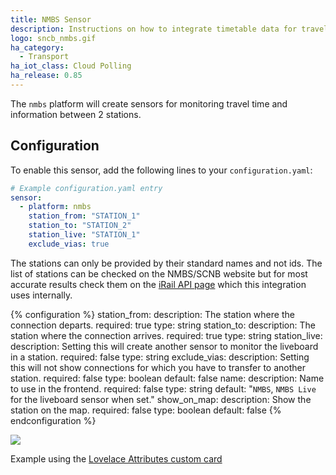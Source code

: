 ```yaml
---
title: NMBS Sensor
description: Instructions on how to integrate timetable data for traveling on the NMBS Belgian Railway within Home Assistant.
logo: sncb_nmbs.gif
ha_category:
  - Transport
ha_iot_class: Cloud Polling
ha_release: 0.85
---
```


The `nmbs` platform will create sensors for monitoring travel time and information between 2 stations.

## Configuration

To enable this sensor, add the following lines to your `configuration.yaml`:

```yaml
# Example configuration.yaml entry
sensor:
  - platform: nmbs
    station_from: "STATION_1"
    station_to: "STATION_2"
    station_live: "STATION_1"
    exclude_vias: true
```

The stations can only be provided by their standard names and not ids. The list of stations can be checked on the NMBS/SCNB website but for most accurate results check them on the [iRail API page](https://api.irail.be/stations/) which this integration uses internally.

{% configuration %}
station_from:
  description: The station where the connection departs.
  required: true
  type: string
station_to:
  description: The station where the connection arrives.
  required: true
  type: string
station_live:
  description: Setting this will create another sensor to monitor the liveboard in a station.
  required: false
  type: string
exclude_vias:
  description: Setting this will not show connections for which you have to transfer to another station.
  required: false
  type: boolean
  default: false
name:
  description: Name to use in the frontend.
  required: false
  type: string
  default: "`NMBS`, `NMBS Live` for the liveboard sensor when set."
show_on_map:
  description: Show the station on the map.
  required: false
  type: boolean
  default: false
{% endconfiguration %}

<p class='img'>
  <img src='{{site_root}}/images/screenshots/nmbs-card-example.png' />
  <p>Example using the <a href="https://github.com/custom-cards/entity-attributes-card">Lovelace Attributes custom card</a> </p>
</p>
